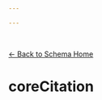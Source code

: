 ```yaml
---

---
```


<br>

[← Back to Schema Home](./)

# coreCitation

<template>
  <table v-if="this.schema.coreCitation" id ="property-table">
    <p class="larger-text">{{this.schema.coreCitation.description}}</p>
    <tr>
      <th>Property</th>
      <th>Expected Type</th>
      <th>Required</th>
      <th>Description</th>
    </tr>
    <tr v-for="item, index in this.schema.coreCitation.properties" :key="index">
      <td><a :href="index + '.html'" >{{index}}</a></td>
      <td>{{item.type}}</td>
      <td id="required">{{checkRequired(index, schema.coreCitation.required)}}</td>
      <td>{{item.description}}</td>
    </tr>
  </table>
</template>

<script>
import axios from 'axios'


export default {

  data() {
    return {
      schema: [],
      coreCitation: [],
      dataEndpoints: [],
      subjectTagging: [],
      dataBiography: [],
      resourceConstellation: [],
      dataLifecycle: []
    }
  },
  methods: {
    whatsUp(){
      console.log(this.schema.coreCitation.required)
    },
    checkRequired(evaluatedItem, requiredFieldsList){
        if (requiredFieldsList.includes(evaluatedItem)){
          return 'x'
        }else {
          return ''
        }
    }
  },
  computed: {
    data() {
      return this.$page.frontmatter
    }
  },
  created() {
  //returns a promise
  axios.get("https://raw.githubusercontent.com/nblmc/Data-Context/master/schema.json")
        .then(response => {
          this.schema = response.data.properties
          this.coreCitation = response.data.properties.coreCitation.properties
          this.dataEndpoints = response.data.properties.dataEndpoints
          this.subjectTagging = response.data.properties.subjectTagging.properties
          this.dataBiography = response.data.properties.dataBiography.properties
          this.resourceConstellation = response.data.properties.resourceConstellation.properties
          this.dataLifecycle = response.data.properties.dataLifecycle.properties
          }).catch(err => {
          console.log(err)
          })
  }
}
</script>

<style lang="stylus">

table#property-table
  width:100%

p.larger-text
  font-size 120%

td#required
  text-align center

</style>